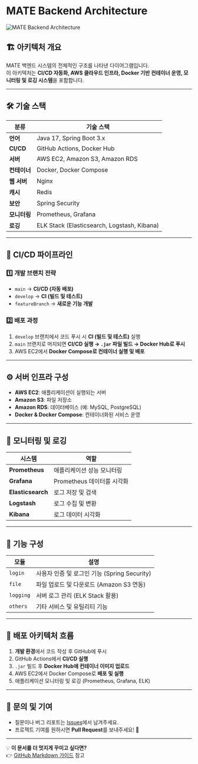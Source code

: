 # MATE Backend Architecture  
![MATE Backend Architecture](https://github.com/user-attachments/assets/4d7594b6-f964-4d9d-a504-cdd97d62e479)  

## 🏗️ 아키텍처 개요  
MATE 백엔드 시스템의 전체적인 구조를 나타낸 다이어그램입니다.  
이 아키텍처는 **CI/CD 자동화, AWS 클라우드 인프라, Docker 기반 컨테이너 운영, 모니터링 및 로깅 시스템**을 포함합니다.  

---

## 🛠️ 기술 스택
| 분류          | 기술 스택 |
|--------------|------------------------------------------------|
| **언어**      | Java 17, Spring Boot 3.x |
| **CI/CD**    | GitHub Actions, Docker Hub |
| **서버**      | AWS EC2, Amazon S3, Amazon RDS |
| **컨테이너**  | Docker, Docker Compose |
| **웹 서버**  | Nginx |
| **캐시**      | Redis |
| **보안**      | Spring Security |
| **모니터링**  | Prometheus, Grafana |
| **로깅**      | ELK Stack (Elasticsearch, Logstash, Kibana) |

---

## 🔄 **CI/CD 파이프라인**
### 1️⃣ **개발 브랜치 전략**
- `main` → **CI/CD (자동 배포)**
- `develop` → **CI (빌드 및 테스트)**
- `featureBranch` → **새로운 기능 개발**

### 2️⃣ **배포 과정**
1. `develop` 브랜치에서 코드 푸시 시 **CI (빌드 및 테스트)** 실행  
2. `main` 브랜치로 머지되면 **CI/CD 실행 → `.jar` 파일 빌드 → Docker Hub로 푸시**  
3. AWS EC2에서 **Docker Compose로 컨테이너 실행 및 배포**  

---

## ⚙️ **서버 인프라 구성**
- **AWS EC2**: 애플리케이션이 실행되는 서버  
- **Amazon S3**: 파일 저장소  
- **Amazon RDS**: 데이터베이스 (예: MySQL, PostgreSQL)  
- **Docker & Docker Compose**: 컨테이너화된 서비스 운영  

---

## 📡 **모니터링 및 로깅**
| 시스템       | 역할 |
|------------|-----------------------------------------------|
| **Prometheus** | 애플리케이션 성능 모니터링 |
| **Grafana**    | Prometheus 데이터를 시각화 |
| **Elasticsearch** | 로그 저장 및 검색 |
| **Logstash** | 로그 수집 및 변환 |
| **Kibana** | 로그 데이터 시각화 |

---

## 📌 **기능 구성**
| 모듈 | 설명 |
|------|--------------------------------------------------|
| `login` | 사용자 인증 및 로그인 기능 (Spring Security) |
| `file` | 파일 업로드 및 다운로드 (Amazon S3 연동) |
| `logging` | 서버 로그 관리 (ELK Stack 활용) |
| `others` | 기타 서비스 및 유틸리티 기능 |

---

## 🚀 **배포 아키텍처 흐름**
1. **개발 환경**에서 코드 작성 후 GitHub에 푸시  
2. GitHub Actions에서 **CI/CD 실행**  
3. `.jar` 빌드 후 **Docker Hub에 컨테이너 이미지 업로드**  
4. AWS EC2에서 Docker Compose로 **배포 및 실행**  
5. 애플리케이션 모니터링 및 로깅 (Prometheus, Grafana, ELK)  

---

## 📢 **문의 및 기여**
- 질문이나 버그 리포트는 [Issues](https://github.com/your-repository/issues)에서 남겨주세요.  
- 프로젝트 기여를 원하시면 **Pull Request**를 보내주세요! 🎉  

---

💡 **이 문서를 더 멋지게 꾸미고 싶다면?**  
👉 [GitHub Markdown 가이드](https://guides.github.com/features/mastering-markdown/) 참고
